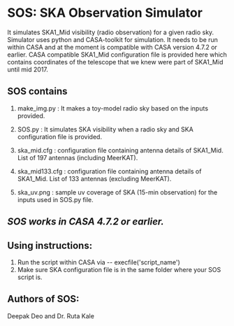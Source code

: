 # SOS: SKA Observation Simulator

It simulates SKA1_Mid visibility (radio observation) for a given radio sky. Simulator uses python and CASA-toolkit
for simulation. It needs to be run within CASA and at the moment is compatible with CASA version 4.7.2 or earlier.
CASA compatible SKA1_Mid configuration file is provided here which contains coordinates of the telescope that we knew were
part of SKA1_Mid until mid 2017.  

SOS contains
--------------

1. make_img.py : It makes a toy-model radio sky based on the inputs provided.
	
2. SOS.py : It simulates SKA visibility when a radio sky and SKA configuration file is provided.

3. ska_mid.cfg : configuration file containing antenna details of SKA1_Mid. List of 197 antennas (including MeerKAT).

4. ska_mid133.cfg : configuration file containing antenna details of SKA1_Mid. List of 133 antennas (excluding MeerKAT).

5. ska_uv.png : sample uv coverage of SKA (15-min observation) for the inputs used in SOS.py file.

*SOS works in CASA 4.7.2 or earlier.*
--------------------------------------

Using instructions:
-------------------
1) Run the script within CASA via -- execfile('script_name')
2) Make sure SKA configuration file is in the same folder where your SOS script is.

Authors of SOS:
----------------

Deepak Deo and Dr. Ruta Kale


